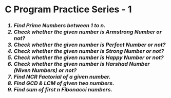 <h1> C Program Practice Series - 1 </h1>
<h3><i>
<ol>
<li> Find Prime Numbers between 1 to n.</li>
<li> Check whether the given number is Armstrong Number or not? </li> 
<li> Check whether the given number is Perfect Number or not? </li> 
<li> Check whether the given number is Strong Number or not? </li>
<li> Check whether the given number is Happy Number or not? </li>
<li> Check whether the given number is Harshad Number (Niven Numbers) or not? </li>
<li> Find NCR Factorial of a given number. </li>
<li> Find GCD & LCM of given two numbers. </li>
<li> Find sum of first n Fibonacci numbers. </li>
</ol></i></h3>
